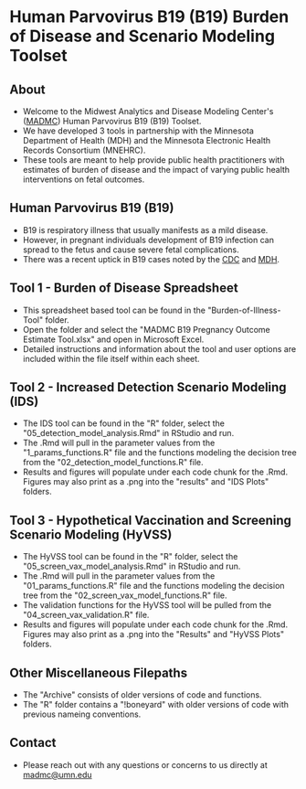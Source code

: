 # Human Parvovirus B19 (B19) Burden of Disease and Scenario Modeling Toolset


## About

- Welcome to the Midwest Analytics and Disease Modeling Center's ([MADMC](https://www.sph.umn.edu/research/centers/midwest-analytics-and-disease-modeling/)) Human Parvovirus B19 (B19) Toolset.
- We have developed 3 tools in partnership with the Minnesota Department of Health (MDH) and the Minnesota Electronic Health Records Consortium (MNEHRC).
- These tools are meant to help provide public health practitioners with estimates of burden of disease and the impact of varying public health interventions on fetal outcomes.

## Human Parvovirus B19 (B19)

- B19 is respiratory illness that usually manifests as a mild disease.
- However, in pregnant individuals development of B19 infection can spread to the fetus and cause severe fetal complications. 
- There was a recent uptick in B19 cases noted by the [CDC](https://www.cdc.gov/han/2024/han00514.html) and [MDH](https://www.health.state.mn.us/communities/ep/han/2024/aug16parvo.pdf).


## Tool 1 - Burden of Disease Spreadsheet

- This spreadsheet based tool can be found in the "Burden-of-Illness-Tool" folder.
- Open the folder and select the "MADMC B19 Pregnancy Outcome Estimate Tool.xlsx" and open in Microsoft Excel. 
- Detailed instructions and information about the tool and user options are included within the file itself within each sheet. 


## Tool 2 - Increased Detection Scenario Modeling (IDS)

- The IDS tool can be found in the "R" folder, select the "05_detection_model_analysis.Rmd" in RStudio and run.
- The .Rmd will pull in the parameter values from the "1_params_functions.R" file and the functions modeling the decision tree from the "02_detection_model_functions.R" file.
- Results and figures will populate under each code chunk for the .Rmd. Figures may also print as a .png into the "results" and "IDS Plots" folders. 


## Tool 3 - Hypothetical Vaccination and Screening Scenario Modeling (HyVSS)

- The HyVSS tool can be found in the "R" folder, select the "05_screen_vax_model_analysis.Rmd" in RStudio and run.
- The .Rmd will pull in the parameter values from the "01_params_functions.R" file and the functions modeling the decision tree from the "02_screen_vax_model_functions.R" file.
- The validation functions for the HyVSS tool will be pulled from the "04_screen_vax_validation.R" file.
- Results and figures will populate under each code chunk for the .Rmd. Figures may also print as a .png into the "Results" and "HyVSS Plots" folders. 


## Other Miscellaneous Filepaths

- The "Archive" consists of older versions of code and functions.
- The "R" folder contains a "!boneyard" with older versions of code with previous nameing conventions.



## Contact
- Please reach out with any questions or concerns to us directly at madmc@umn.edu








